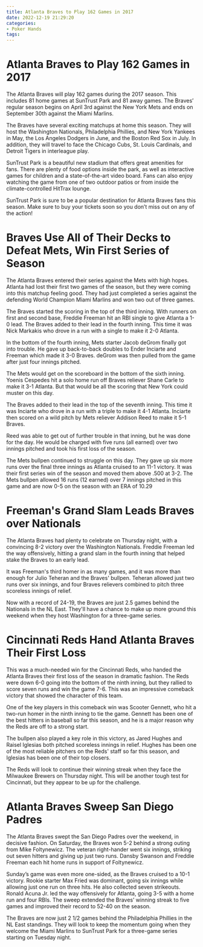 ```yaml
---
title: Atlanta Braves to Play 162 Games in 2017
date: 2022-12-19 21:29:20
categories:
- Poker Hands
tags:
---
```



#  Atlanta Braves to Play 162 Games in 2017

The Atlanta Braves will play 162 games during the 2017 season. This includes 81 home games at SunTrust Park and 81 away games. The Braves’ regular season begins on April 3rd against the New York Mets and ends on September 30th against the Miami Marlins.

The Braves have several exciting matchups at home this season. They will host the Washington Nationals, Philadelphia Phillies, and New York Yankees in May, the Los Angeles Dodgers in June, and the Boston Red Sox in July. In addition, they will travel to face the Chicago Cubs, St. Louis Cardinals, and Detroit Tigers in interleague play.

SunTrust Park is a beautiful new stadium that offers great amenities for fans. There are plenty of food options inside the park, as well as interactive games for children and a state-of-the-art video board. Fans can also enjoy watching the game from one of two outdoor patios or from inside the climate-controlled HitTrax lounge.

SunTrust Park is sure to be a popular destination for Atlanta Braves fans this season. Make sure to buy your tickets soon so you don’t miss out on any of the action!

#  Braves Use All of Their Decks to Defeat Mets, Win First Series of Season

The Atlanta Braves entered their series against the Mets with high hopes. Atlanta had lost their first two games of the season, but they were coming into this matchup feeling good. They had just completed a series against the defending World Champion Miami Marlins and won two out of three games.

The Braves started the scoring in the top of the third inning. With runners on first and second base, Freddie Freeman hit an RBI single to give Atlanta a 1-0 lead. The Braves added to their lead in the fourth inning. This time it was Nick Markakis who drove in a run with a single to make it 2-0 Atlanta.

In the bottom of the fourth inning, Mets starter Jacob deGrom finally got into trouble. He gave up back-to-back doubles to Ender Inciarte and Freeman which made it 3-0 Braves. deGrom was then pulled from the game after just four innings pitched.

The Mets would get on the scoreboard in the bottom of the sixth inning. Yoenis Cespedes hit a solo home run off Braves reliever Shane Carle to make it 3-1 Atlanta. But that would be all the scoring that New York could muster on this day.

The Braves added to their lead in the top of the seventh inning. This time it was Inciarte who drove in a run with a triple to make it 4-1 Atlanta. Inciarte then scored on a wild pitch by Mets reliever Addison Reed to make it 5-1 Braves.

Reed was able to get out of further trouble in that inning, but he was done for the day. He would be charged with five runs (all earned) over two innings pitched and took his first loss of the season.

The Mets bullpen continued to struggle on this day. They gave up six more runs over the final three innings as Atlanta cruised to an 11-1 victory. It was their first series win of the season and moved them above .500 at 3-2. The Mets bullpen allowed 16 runs (12 earned) over 7 innings pitched in this game and are now 0-5 on the season with an ERA of 10.29

#  Freeman's Grand Slam Leads Braves over Nationals

The Atlanta Braves had plenty to celebrate on Thursday night, with a convincing 8-2 victory over the Washington Nationals. Freddie Freeman led the way offensively, hitting a grand slam in the fourth inning that helped stake the Braves to an early lead.

It was Freeman's third homer in as many games, and it was more than enough for Julio Teheran and the Braves' bullpen. Teheran allowed just two runs over six innings, and four Braves relievers combined to pitch three scoreless innings of relief.

Now with a record of 24-19, the Braves are just 2.5 games behind the Nationals in the NL East. They'll have a chance to make up more ground this weekend when they host Washington for a three-game series.

#  Cincinnati Reds Hand Atlanta Braves Their First Loss

This was a much-needed win for the Cincinnati Reds, who handed the Atlanta Braves their first loss of the season in dramatic fashion. The Reds were down 6-0 going into the bottom of the ninth inning, but they rallied to score seven runs and win the game 7-6. This was an impressive comeback victory that showed the character of this team.

One of the key players in this comeback win was Scooter Gennett, who hit a two-run homer in the ninth inning to tie the game. Gennett has been one of the best hitters in baseball so far this season, and he is a major reason why the Reds are off to a strong start.

The bullpen also played a key role in this victory, as Jared Hughes and Raisel Iglesias both pitched scoreless innings in relief. Hughes has been one of the most reliable pitchers on the Reds' staff so far this season, and Iglesias has been one of their top closers.

The Reds will look to continue their winning streak when they face the Milwaukee Brewers on Thursday night. This will be another tough test for Cincinnati, but they appear to be up for the challenge.

#  Atlanta Braves Sweep San Diego Padres

The Atlanta Braves swept the San Diego Padres over the weekend, in decisive fashion. On Saturday, the Braves won 5-2 behind a strong outing from Mike Foltynewicz. The veteran right-hander went six innings, striking out seven hitters and giving up just two runs. Dansby Swanson and Freddie Freeman each hit home runs in support of Foltynewicz.

Sunday’s game was even more one-sided, as the Braves cruised to a 10-1 victory. Rookie starter Max Fried was dominant, going six innings while allowing just one run on three hits. He also collected seven strikeouts. Ronald Acuna Jr. led the way offensively for Atlanta, going 3-5 with a home run and four RBIs. The sweep extended the Braves’ winning streak to five games and improved their record to 52-40 on the season.

The Braves are now just 2 1/2 games behind the Philadelphia Phillies in the NL East standings. They will look to keep the momentum going when they welcome the Miami Marlins to SunTrust Park for a three-game series starting on Tuesday night.